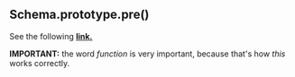 
## Schema.prototype.pre()

See the following [**link.**](https://mongoosejs.com/docs/api/schema.html#Schema.prototype.pre())

**IMPORTANT:** the word *function* is very important, because that's how *this* works correctly.